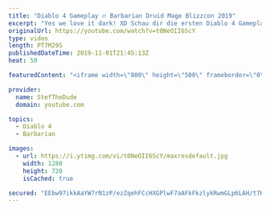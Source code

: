 ```yaml
---
title: "Diablo 4 Gameplay 🔥 Barbarian Druid Mage Blizzcon 2019"
excerpt: "Yes we love it dark! XD Schau dir die ersten Diablo 4 Gameplay videos an vom Barbar, Druiden und Mage. Abboniere den Channel für Weitere wöchentliche ..."
originalUrl: https://youtube.com/watch?v=t0NeOII6ScY
type: video
length: PT7M29S
publishedDateTime: 2019-11-01T21:45:13Z
heat: 50

featuredContent: "<iframe width=\"800\" height=\"500\" frameborder=\"0\" src=\"https://www.youtube.com/embed/t0NeOII6ScY\" allow=\"accelerometer; autoplay; encrypted-media; gyroscope; picture-in-picture\" allowfullscreen></iframe>"

provider:
  name: StefTheDude
  domain: youtube.com

topics:
  - Diablo 4
  - Barbarian

images:
  - url: https://i.ytimg.com/vi/t0NeOII6ScY/maxresdefault.jpg
    width: 1280
    height: 720
    isCached: true

secured: "EEbw97ikkAaYW7rN1zP/ezZqehFCcHXGPlwF7aAFkFkzlykRwmGLp6LAH/t7KR4HEGrVlmRtdF7WpmTuEraR2YktyO8MDKuTz935NhhUsobkV9gue2OMSevHtHl0wStJk6yQFFOvEGfKW7IvYzTByVslxDWsr7yF4EzGZWrfU2rTUi6CRS7FHMVGy+nO1AZ4oNLZfUr1H/HKDEk9D95n90DLjFbGpmPj29N24nc2PEQ7mbdOmbwvapxiuVh4fHj52zkctNd/4RozVGGjy2MllOLAppsuvyWfxVX94jXdrzWxp1KwPTDN7LJ4zKyfhLADgBosGCBGjanSw7BukVg85Pow+devS3gNS3lLgny52wPUTa4SSXKAXW14OnpboPyU1qQSKuBdbzT90hEGbzCkCQ==;T+UE8FUsSAWVhSqE4eCyYQ=="
---
```


